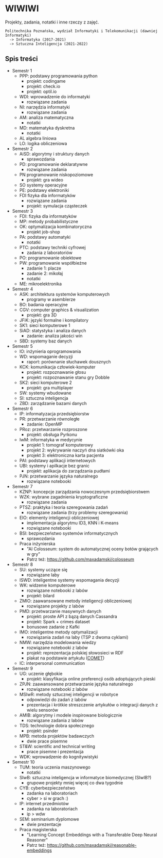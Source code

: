 # WIWIWI

Projekty, zadania, notatki i inne rzeczy z zajęć.

```
Politechnika Poznańska, wydział Informatyki i Telekomunikacji (dawniej Informatyki)
  -> Informatyka (2017-2021)
  -> Sztuczna Inteligencja (2021-2022)
```

## Spis treści

- Semestr 1
	- PPP: podstawy programowania python
		- projekt: codingame
		- projekt: check.io
		- projekt: optil.io
	- WDI: wprowadzenie do informatyki
		- rozwiązane zadania
	- NI: narzędzia informatyki
		- rozwiązane zadania
	- AM: analiza matematyczna
		- notatki
	- MD: matematyka dyskretna
		- notatki
	- AL algebra liniowa
	- LO: logika obliczeniowa
- Semestr 2
	- AiSD: algorytmy i struktury danych
		- sprawozdania
	- PD: programowanie deklaratywne
		- rozwiązane zadania
	- PN programowanie niskopoziomowe
		- projekt: gra wideo
	- SO systemy operacyjne
	- PE: podstawy elektroniki
	- FDI fizyka dla informatyków
		- rozwiązane zadania
		- projekt: symulacja cząsteczek
- Semestr 3
	- FDI: fizyka dla informatyków
	- MP: metody probabilistyczne
	- OK: optymalizacja kombinatoryczna
		- projekt job-shop
	- PA: podstawy automatyki
		- notatki
	- PTC: podstawy techniki cyfrowej
		- zadania z laboratoriów
	- PO: programowanie obiektowe
	- PW: programowanie współbieżne
		- zadanie 1: placze
		- zadanie 2: mikołaj
		- notatki
	- ME: mikroelektronika
- Semestr 4
	- ASK: architektura systemów komputerowych
		- programy w asemblerze
	- BO: badania operacyjne
	- CGV: computer graphics & visualization
		- projekt: gra 3D
	- JFiK: języki formalne i kompilatory
	- SK1: sieci komputerowe 1
	- SiAD: statystyka i analiza danych
		- zadanie: analiza jakości win
	- SBD: systemy baz danych
- Semestr 5
	- IO: inżynieria oprogramowania
	- WD: wspomaganie decyzji
		- raport: porównanie słuchawek dousznych
	- KCK: komunikacja człowiek-komputer
		- projekt: rozpoznawanie głosu
		- projekt: rozpoznawanie stanu gry Dobble
	- SK2: sieci komputerowe 2
		- projekt: gra multiplayer
	- SW: systemy wbudowane
	- SI: sztuczna inteligencja
	- ZBD: zarządzanie bazami danych
- Semestr 6
	- IP: informatyzacja przedsiębiorstw
	- PR: przetwarzanie równoległe
		- zadanie: OpenMP
	- PRoz: przetwarzanie rozproszone
		- projekt: obsługa Pyrkonu
	- IwM: informatyka w medycynie
		- projekt 1: tomograf komputerowy
		- projekt 2: wykrywanie naczyń dna siatkówki oka
		- projekt 3: elektroniczna karta pacjenta
	- PAI: podstawy aplikacji internetowych
	- UBI: systemy i apilkacje bez granic
		- projekt: aplikacja do zarządzania pudłami
	- PJN: przetwarzanie języka naturalnego
		- rozwiązane notebooki
- Semestr 7
	- KZNP: koncepcje zarządzania nowoczesnym przedsiębiorstwem
	- WZK: wybrane zagadnienia kryptograficzne
		- rozwiązane zadania
	- PTSZ: praktyka i teoria szeregowania zadań
		- rozwiązane zadania (trzy problemy szeregowania)
	- EIO: elementy inteligencji obliczeniowej
		- implementacja algorytmu ID3, KNN i K-means
		- rozwiązane notebooki
	- BSI: bezpieczeństwo systemów informatycznych
		- sprawozdania
	- Praca inżynierska
		- "AI Colosseum: system do automatycznej oceny botów grających w gry"
		- Patrz też: <https://github.com/maxadamski/colosseum>
- Semestr 8
	- SU: systemy uczące się
		- rozwiązane laby
	- ISWD: inteligentne systemy wspomagania decyzji
	- WK: widzenie komputerowe
		- rozwiązane notebooki z labów
		- projekt: bilard
	- ZMIO: zaawansowane metody inteligencji obliczeniowej
		- rozwiązane projekty z labów
	- PMD: przetwarzanie masywnych danych
		- projekt: proste API z bązą danych Cassandra
		- projekt: Spark + crimes dataset
		- bonusowe zadanie z Kafki
	- IMO: inteligentne metody optymalizacji
		- rozwiązania zadań na laby (TSP z dwoma cyklami)
	- NMW: narzędzia modelowania wiedzy
		- rozwiązane notebooki z labów
		- projekt: reprezentacja polskiej słowosieci w RDF
		- plakat na podstawie artykułu ([COMET](https://arxiv.org/abs/1906.05317))
	- IC: interpersonal communication
- Semestr 9
	- UG: uczenie głębokie
		- projekt: klasyfikacja online preferencji osób adoptujących pieski
	- ZPJN: zaawansowane przetwarzanie języka naturalnego
		- rozwiązane notebooki z labów
	- MSIwR: metody sztucznej inteligencji w robotyce
		- odpowiedzi do zadań z labów
		- prezentacja i krótkie streszczenie artykułów o integracji danych z wielu sensorów
	- AMIB: algorytmy i modele inspirowane biologicznie
		- rozwiązane zadania z labów
	- TDS: technologie dobra społecznego
		- projekt: psinder
	- MPB: metoda projektów badawczych
		- dwie prace pisemne
	- ST&W: scientific and technical writing
		- prace pisemne i prezentacja
	- WDK: wprowadzenie do kognitywistyki
- Semestr 10
	- TUM: teoria uczenia maszynowego
		- notatki
	- SIwB: sztuczna inteligencja w informatyce biomedycznej (SIwIB?)
		- grupowe projekty mniej więcej co dwa tygodnie
	- CYB: cyberbezpieczeństwo
		- zadanka na laboratoriach
		- cyber > si w grach :)
	- IP: internet przedmiotów
		- zadanka na laboratoriach
		- ip > wdw
	- SEM: seminarium dyplomowe
		- dwie prezentacje
	- Praca magisterska
		- "Learning Concept Embeddings with a Transferable Deep Neural Reasoner"
		- Patrz też: <https://github.com/maxadamski/reasonable-embeddings>

